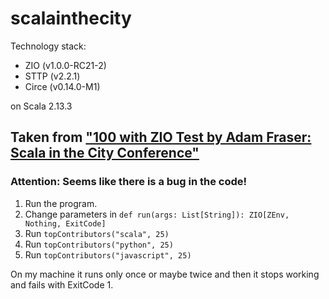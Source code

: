 # scalainthecity

Technology stack:

- ZIO (v1.0.0-RC21-2)
- STTP (v2.2.1)
- Circe (v0.14.0-M1)

on Scala 2.13.3

## Taken from ["100 with ZIO Test by Adam Fraser: Scala in the City Conference"](https://www.youtube.com/watch?v=qDFfVinjDPQ)

### Attention: Seems like there is a bug in the code!

1. Run the program. 
2. Change parameters in `def run(args: List[String]): ZIO[ZEnv, Nothing, ExitCode]`
3. Run `topContributors("scala", 25)`
4. Run `topContributors("python", 25)`
5. Run `topContributors("javascript", 25)`

On my machine it runs only once or maybe twice and then it stops working and fails with ExitCode 1.
